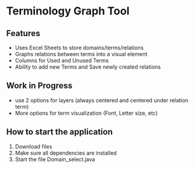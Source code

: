 # Terminology Graph Tool

## Features

- Uses Excel Sheets to store domains/terms/relations
- Graphs relations between terms into a visual element
- Columns for Used and Unused Terms
- Ability to add new Terms and Save newly created relations



## Work in Progress


- use 2 options for layers (always centered and centered under relation term) 
- More options for term visualization (Font, Letter size, etc)


## How to start the application

1. Download files
2. Make sure all dependencies are installed
3. Start the file Domain_select.java
